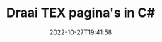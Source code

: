 ---
############################# Static ############################
layout: "auto-gen-merger"
date: 2022-10-27T19:41:58
draft: false
otherformats: pdf xps epub

############################# Head ############################
head_title: "Draai TEX Pagina's in C# - Draai in een hoek van 90, 180, 270"
head_description: "Roteer specifieke of alle documentpagina's van een TEX bestand met een rotatiehoek van 90, 180, 270 met behulp van de API voor het samenvoegen van documenten."

############################# Header ############################
title: "Draai TEX pagina's in C#"
description: "Roteer TEX pagina's met een paar regels .NET code."
bg_image: "https://cms.admin.containerize.com/templates/aspose/App_Themes/V3/images/bg/header1.png"
bg_overlay: false
button:
    enable: true
    icon: "fas fa-arrow-down"
    label: "Download gratis proefversie"
    link: "https://downloads.groupdocs.com/merger/net"

############################# SubMenu ############################
submenu:
    enable: true

    left:
        img_alt: "GroupDocs.Merger for .NET"
        image: "https://cms.admin.containerize.com/templates/groupdocs/images/product-logos/90x90-noborder/groupdocs-merger-net.png"
        product: "GroupDocs.Merger"
        platform: ".NET"

    middle:
        button:

            # button loop
            - link: "https://apireference.groupdocs.com/merger/net"
              text: "API-referentie"

            # button loop
            - link: "https://github.com/groupdocs-merger"
              text: "Codevoorbeelden"

            # button loop
            - link: "https://products.groupdocs.app/merger/family"
              text: "Live demo's"

            # button loop
            - link: "https://purchase.groupdocs.com/pricing/merger/net"
              text: "Prijzen"

    right:
        link_download: "https://downloads.groupdocs.com/merger"
        link_learn: "https://docs.groupdocs.com/merger/net"
        link_buy: "https://purchase.groupdocs.com"

############################# About ############################
about:
    enable: true
    title: "Over GroupDocs.Merger for .NET API"
    content: |
        [GroupDocs.Merger for .NET](/nl/merger/net/) biedt een eenvoudige oplossing om veilig samen te voegen en te splitsen tussen een breed scala aan documentformaten, waaronder PDF, Microsoft Office (Word, Excel, PowerPoint , OneNote), OpenDocument, HTML, afbeeldingen en vele andere binnen .NET applicaties. Door slechts een paar regels code toe te voegen, kunt u verschillende documentbewerkingen uitvoeren, zoals verplaatsen, verwijderen, roteren, verwisselen, extraheren of de oriëntatie van pagina's in de documenten wijzigen. De API voor het samenvoegen van documenten ondersteunt ook het bekijken van een voorbeeld van documentpagina's als afbeelding om de documentstructuur, opmaak en inhoud op de pagina te analyseren.
        
        GroupDocs.Merger API is de juiste keuze voor bedrijfsoplossingen die functies voor het roteren van bestandspagina's nodig hebben. Deze API's worden goed ondersteund op alle belangrijke besturingssystemen en platforms, waaronder .NET Framework, .NET Standard, .NET Core, Mono.

############################# Steps ############################
steps:
    enable: true
    title_left: "Draai TEX Bestandspagina's in .NET"
    content_left: |
        [GroupDocs.Merger for .NET](/nl/merger/net/) maakt het voor C# ontwikkelaars gemakkelijk om bepaalde of alle pagina's binnen een TEX bestand op 90 te roteren , 180 of 270 draaihoek door een paar eenvoudige stappen te implementeren.
        
        * Initialiseer **RotateOptions** met de gewenste rotatiehoek en paginanummers.
        * Maak een nieuw exemplaar van **Merger** en geef het brondocumentpad door als een constructorparameter.
        * Roep **RotatePages** aan en geef het object **RotateOptions** door.
        * Roep **Save** aan en geef het bestandspad op om het resulterende document op te slaan.

    title_right: "systeem vereisten"
    content_right: |
        GroupDocs.Merger for .NET API's worden ondersteund op alle belangrijke platforms en besturingssystemen. Voordat u de onderstaande code uitvoert, moet u ervoor zorgen dat de volgende vereisten op uw systeem zijn geïnstalleerd.

        * Besturingssystemen: Microsoft Windows, Linux, MacOS
        * Ontwikkelomgevingen: Visual Studio, Xamarin, MonoDevelop
        * Kaders: .NET Framework, .NET Standard, .NET Core, Mono
        * Download de nieuwste versie van GroupDocs.Merger for .NET van [NuGet](https://www.nuget.org/packages/groupdocs.merger)
         
    code: |
     {{% merger/additional-styles %}}
     {{< merger/code-merger title="Hoe TEX bestandspagina's te roteren met behulp van C# voorbeeldcode">}}

        ```csharp    
        // Draai TEX bestandspagina's met de GroupDocs.Merger API
        // Initialiseer de klasse RotateOptions om de rotatiehoek en paginanummers om te roteren op te geven
        RotateOptions rotateOptions = new RotateOptions(RotateMode.Rotate180, new int[] { 2, 3 });

        // Instantie van fusie met invoer TEX document
        using (Merger merger = new Merger("input.tex"))
          {
            // Roep de RotatePages-methode aan en geef het RotateOptions-object eraan door
            merger.RotatePages(rotateOptions);
    
            // Roep de methode Opslaan aan en geef het gewenste bestandspad door om het uitvoerdocument op te slaan
            merger.Save("output.tex");
          }
        ```
     {{< /merger/code-merger >}}

############################# Demos ############################
demos:
    enable: true
    title: "Live demo's - Draai TEX Bestandspagina's online"
    content: |
       Roteer TEX bestandspagina's nu direct door naar de website [GroupDocs.Merger Live Demos](https://products.groupdocs.app/splitter/rotate-pages/tex) te gaan.
       De live demo heeft de volgende voordelen.
        
############################# About Formats ############################
about_formats:
    enable: true

############################# More Formats ############################
more_formats:
    enable: true
    title: "Pagina's van andere documentindelingen roteren"
    content: |
        .NET documenteert API voor fusie en splitsing voor bestandsindelingen en afbeeldingen. Roteer enkele van de populaire bestandsindelingen zoals hieronder vermeld.

############################# Back to top ###############################
back_to_top:
    enable: true
---